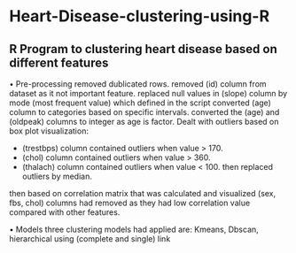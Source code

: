 # Heart-Disease-clustering-using-R
## R Program to clustering heart disease based on different features

• Pre-processing
removed dublicated rows.
removed (id) column from dataset as it not important feature.
replaced null values in (slope) column by mode (most frequent value) which defined in the script
converted (age) column to categories based on specific intervals.
converted the (age) and (oldpeak) columns to integer as age is factor.
Dealt with outliers based on box plot visualization:
- (trestbps) column contained outliers when value > 170.
- (chol) column contained outliers when value > 360.
- (thalach) column contained outliers when value < 100.
then replaced outliers by median.

then based on correlation matrix that was calculated and visualized (sex, fbs, chol) columns had removed as they had low correlation value compared with other features.

• Models
three clustering models had applied are: Kmeans, Dbscan, hierarchical using (complete and single) link
